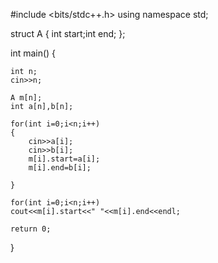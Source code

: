 #include <bits/stdc++.h>
using namespace std;

struct A
{
    int start;int end;
};

int main() {
	
	int n;
	cin>>n;
	
	A m[n];
	int a[n],b[n];
	
	for(int i=0;i<n;i++)
	{
	    cin>>a[i];
	    cin>>b[i];
	    m[i].start=a[i];
	    m[i].end=b[i];
	    
	}
	
	for(int i=0;i<n;i++)
	cout<<m[i].start<<" "<<m[i].end<<endl;
	
	return 0;
}
